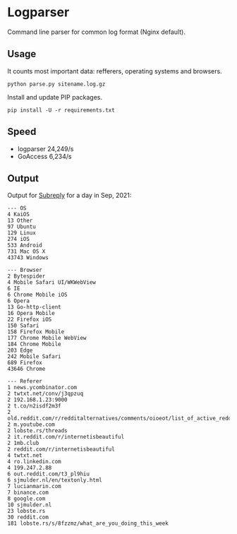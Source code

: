 # Logparser

Command line parser for common log format (Nginx default).

## Usage

It counts most important data: refferers, operating systems and browsers.

```shell
python parse.py sitename.log.gz
```

Install and update PIP packages.

```shell
pip install -U -r requirements.txt
```

## Speed

- logparser 24,249/s 
- GoAccess 6,234/s

## Output

Output for [Subreply](https://subreply.com/) for a day in Sep, 2021:

```shell
--- OS
4 KaiOS
13 Other
97 Ubuntu
129 Linux
274 iOS
533 Android
731 Mac OS X
43743 Windows

--- Browser
2 Bytespider
4 Mobile Safari UI/WKWebView
6 IE
6 Chrome Mobile iOS
6 Opera
13 Go-http-client
16 Opera Mobile
22 Firefox iOS
150 Safari
158 Firefox Mobile
177 Chrome Mobile WebView
184 Chrome Mobile
203 Edge
242 Mobile Safari
689 Firefox
43646 Chrome

--- Referer
1 news.ycombinator.com
2 twtxt.net/conv/j3qpzuq
2 192.168.1.23:9000
2 t.co/n2isdf2m3f
2 old.reddit.com/r/redditalternatives/comments/oioeot/list_of_active_reddit_alternatives_v7
2 m.youtube.com
2 lobste.rs/threads
2 it.reddit.com/r/internetisbeautiful
2 1mb.club
2 reddit.com/r/internetisbeautiful
4 twtxt.net
4 ro.linkedin.com
4 199.247.2.88
6 out.reddit.com/t3_pl9hiu
6 sjmulder.nl/en/textonly.html
7 lucianmarin.com
7 binance.com
8 google.com
10 sjmulder.nl
23 lobste.rs
30 reddit.com
181 lobste.rs/s/8fzzmz/what_are_you_doing_this_week
```
